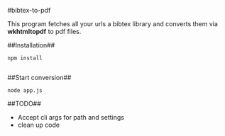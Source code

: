 #bibtex-to-pdf

This program fetches all your urls a bibtex library and converts them via **wkhtmltopdf** to pdf files.

##Installation##
```
npm install


```

##Start conversion##
```
node app.js
```

##TODO##
* Accept cli args for path and settings
* clean up code

